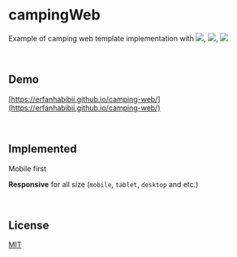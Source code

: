 # campingWeb
Example of camping web template implementation with <img src="https://img.shields.io/badge/HTML-red?style=flat" />, <img src="https://img.shields.io/badge/CSS-blue?style=flat" />, <img src="https://img.shields.io/badge/JAVASCRIPT-yellow?style=flat" />

<br/>

## Demo
[https://erfanhabibii.github.io/camping-web/](https://erfanhabibii.github.io/camping-web/)

<br/>

## Implemented
Mobile first

**Responsive** for all size (`mobile`, `tablet`, `desktop` and etc.)

<br/>

## License
[MIT](LICENSE)
